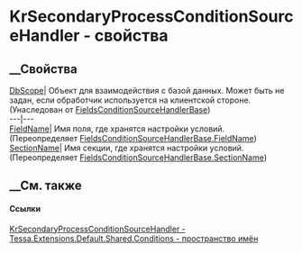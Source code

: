 # KrSecondaryProcessConditionSourceHandler - свойства
##  __Свойства
[DbScope](P_Tessa_Platform_Conditions_FieldsConditionSourceHandlerBase_DbScope.htm)|
Объект для взаимодействия с базой данных. Может быть не задан, если обработчик
используется на клиентской стороне.  
(Унаследован от
[FieldsConditionSourceHandlerBase](T_Tessa_Platform_Conditions_FieldsConditionSourceHandlerBase.htm))  
---|---  
[FieldName](P_Tessa_Extensions_Default_Shared_Conditions_KrSecondaryProcessConditionSourceHandler_FieldName.htm)|
Имя поля, где хранятся настройки условий.  
(Переопределяет
[FieldsConditionSourceHandlerBase.FieldName](P_Tessa_Platform_Conditions_FieldsConditionSourceHandlerBase_FieldName.htm))  
[SectionName](P_Tessa_Extensions_Default_Shared_Conditions_KrSecondaryProcessConditionSourceHandler_SectionName.htm)|
Имя секции, где хранятся настройки условий.  
(Переопределяет
[FieldsConditionSourceHandlerBase.SectionName](P_Tessa_Platform_Conditions_FieldsConditionSourceHandlerBase_SectionName.htm))  
##  __См. также
#### Ссылки
[KrSecondaryProcessConditionSourceHandler -
](T_Tessa_Extensions_Default_Shared_Conditions_KrSecondaryProcessConditionSourceHandler.htm)
[Tessa.Extensions.Default.Shared.Conditions - пространство
имён](N_Tessa_Extensions_Default_Shared_Conditions.htm)
